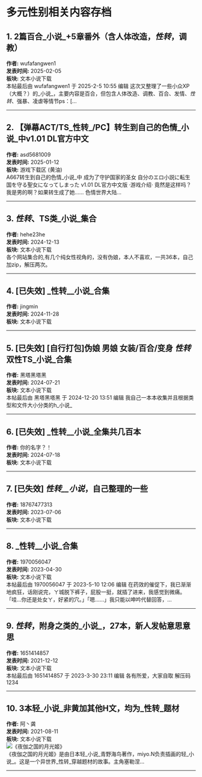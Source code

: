 # 多元性别相关内容存档

## 1. 2篇百合_小说_+5章番外（含人体改造，_性转_，调教）
**作者:** wufafangwen1  
**发表时间:** 2025-02-05  
**板块:** 文本小说下载  
本帖最后由 wufafangwen1 于 2025-2-5 10:55 编辑 这次又整理了一些小众XP（大概？）的_小说_，主要内容是百合，但包含人体改造、调教、百合、发情、_性转_、强暴、凌虐等情节ps：\[...

---

## 2. 【弹幕ACT/TS_性转_/PC】转生到自己的色情_小说_中v1.01 DL官方中文
**作者:** asd5681009  
**发表时间:** 2025-01-12  
**板块:** 游戏下载区 (黄油)  
A667转生到自己的色情_小说_中 成为了守护国家的圣女 自分のエロ小説に転生 国を守る聖女になってしまった v1.01 DL官方中文版 ·游戏介绍· 竟然是这样吗？我是男的啊？如果转生成了她…… 色情世界大陆...

---

## 3. _性转_、TS类_小说_集合
**作者:** hehe23he  
**发表时间:** 2024-12-13  
**板块:** 文本小说下载  
各个网站集合的,有几个纯女性视角的，没有伪娘，本人不喜欢，一共36本，自己加zip，解压两次。

---

## 4. **\[已失效\]** _性转__小说_合集
**作者:** jingmin  
**发表时间:** 2024-11-28  
**板块:** 文本小说下载  

---

## 5. **\[已失效\]** \[自行打包\]伪娘 男娘 女装/百合/变身 _性转_ 双性TS_小说_合集
**作者:** 黑塔黑塔黑  
**发表时间:** 2024-07-21  
**板块:** 文本小说下载  
本帖最后由 黑塔黑塔黑 于 2024-12-20 13:51 编辑 我自己一本本收集并且根据类型和文件大小分类的h_小说_

---

## 6. **\[已失效\]** _性转__小说_全集共几百本
**作者:** 你的名字？！  
**发表时间:** 2024-07-18  
**板块:** 文本小说下载  

---

## 7. **\[已失效\]** _性转__小说_，自己整理的一些
**作者:** 18767477313  
**发表时间:** 2023-07-06  
**板块:** 文本小说下载  

---

## 8. _性转__小说_合集
**作者:** 1970056047  
**发表时间:** 2023-04-30  
**板块:** 文本小说下载  
本帖最后由 1970056047 于 2023-5-10 12:06 编辑 在药效的催促下，我已渐渐地疯狂，话刚说完，ㄚ城脱下裤子，屁股一挺，就插了进来，我感觉到微痛。「哇…你还是处女ㄚ，好紧的穴。」「嗯……」我只能以呻吟代替回答，...

---

## 9. _性转_，附身之类的_小说_，27本，新人发帖意思意思
**作者:** 1651414857  
**发表时间:** 2021-12-12  
**板块:** 文本小说下载  
本帖最后由 1651414857 于 2023-3-30 23:11 编辑 各有所爱，大家自取 解压码1234

---

## 10. 3本轻_小说_非黄加其他H文，均为_性转_题材
**作者:** 阿丶龚  
**发表时间:** 2021-08-11  
**板块:** 文本小说下载  
![《夜伽之国的月光姬》](https://i0.hdslb.com/bfs/article/47c493dc32b091593c5ca57605213fb6e75e5639.jpg@942w_1338h_progressive.webp)  
《夜伽之国的月光姬》是由日本轻_小说_青野海鸟著作，miyo.N负责插画的轻_小说_。这是一个异世界_性转_穿越题材的故事。主角塞勒涅...  

---